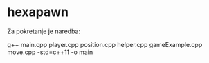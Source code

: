 # hexapawn
Za pokretanje je naredba:

g++ main.cpp player.cpp position.cpp helper.cpp gameExample.cpp move.cpp -std=c++11 -o main